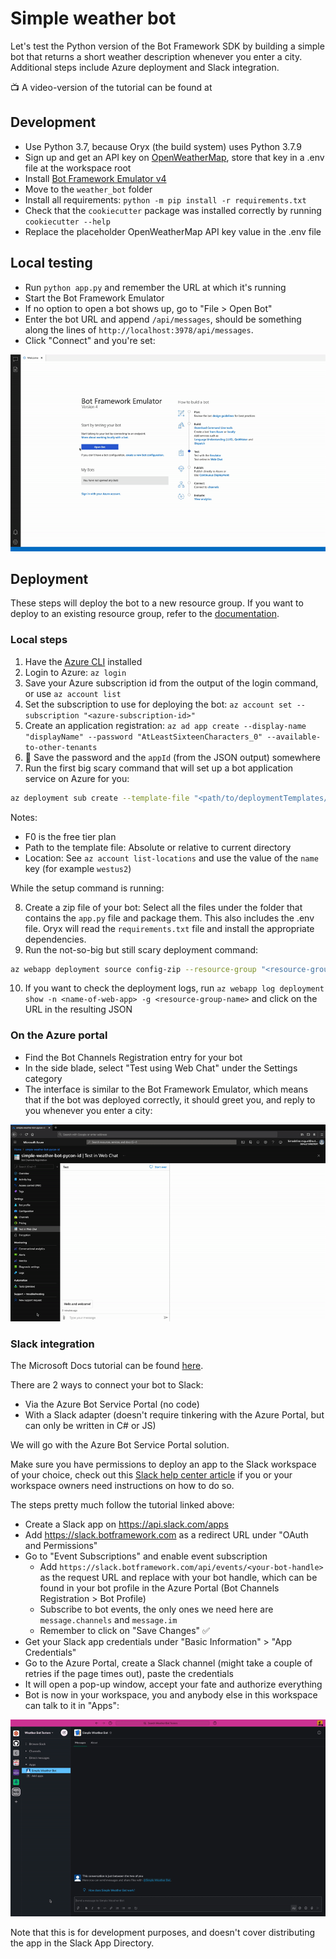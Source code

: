 # Simple weather bot

Let's test the Python version of the Bot Framework SDK by building a simple bot that returns a short weather description whenever you enter a city. Additional steps include Azure deployment and Slack integration.

📺 A video-version of the tutorial can be found at <TBD>

## Development

- Use Python 3.7, because Oryx (the build system) uses Python 3.7.9
- Sign up and get an API key on [OpenWeatherMap](https://openweathermap.org/api), store that key in a .env file at the workspace root
- Install [Bot Framework Emulator v4](https://github.com/microsoft/BotFramework-Emulator/blob/master/README.md)
- Move to the `weather_bot` folder
- Install all requirements: `python -m pip install -r requirements.txt`
- Check that the `cookiecutter` package was installed correctly by running `cookiecutter --help`
- Replace the placeholder OpenWeatherMap API key value in the .env file

## Local testing

- Run `python app.py` and remember the URL at which it's running
- Start the Bot Framework Emulator
- If no option to open a bot shows up, go to "File > Open Bot"
- Enter the bot URL and append `/api/messages`, should be something along the lines of `http://localhost:3978/api/messages`.
- Click "Connect" and you're set:

![Gif of testing the weather bot in the Bot Framework Emulator](./readme_assets/emulator.gif?raw=true)

## Deployment

These steps will deploy the bot to a new resource group. If you want to deploy to an existing resource group, refer to the [documentation](https://docs.microsoft.com/en-us/azure/bot-service/bot-builder-tutorial-deploy-basic-bot?view=azure-bot-service-4.0&tabs=python#deploy-via-arm-template-with-existing-resource-group).

### Local steps

1. Have the [Azure CLI](https://docs.microsoft.com/en-us/cli/azure/install-azure-cli) installed
1. Login to Azure: `az login`
1. Save your Azure subscription id from the output of the login command, or use `az account list`
1. Set the subscription to use for deploying the bot: `az account set --subscription "<azure-subscription-id>"`
1. Create an application registration: `az ad app create --display-name "displayName" --password "AtLeastSixteenCharacters_0" --available-to-other-tenants`
1. 🔐 Save the password and the `appId` (from the JSON output) somewhere
1. Run the first big scary command that will set up a bot application service on Azure for you:

```bash
az deployment sub create --template-file "<path/to/deploymentTemplates/template-with-new-rg.json>" --location <region-location-name> --parameters appId="<app-id-from-previous-step>" appSecret="<password-from-previous-step>" botId="<id or bot-app-service-name>" botSku=F0 newAppServicePlanName="<new-service-plan-name>" newWebAppName="<bot-app-service-name>" groupName="<new-group-name>" groupLocation="<region-location-name>" newAppServicePlanLocation="<region-location-name>" --name "<bot-app-service-name>"
```

Notes:

- F0 is the free tier plan
- Path to the template file: Absolute or relative to current directory
- Location: See `az account list-locations` and use the value of the `name` key (for example `westus2`)

While the setup command is running:

8. Create a zip file of your bot: Select all the files under the folder that contains the `app.py` file and package them. This also includes the .env file. Oryx will read the `requirements.txt` file and install the appropriate dependencies.
1. Run the not-so-big but still scary deployment command:

```bash
az webapp deployment source config-zip --resource-group "<resource-group-name>" --name "<name-of-web-app>" --src "<project-zip-path>"
```

10. If you want to check the deployment logs, run `az webapp log deployment show -n <name-of-web-app> -g <resource-group-name>` and click on the URL in the resulting JSON

### On the Azure portal

- Find the Bot Channels Registration entry for your bot
- In the side blade, select "Test using Web Chat" under the Settings category
- The interface is similar to the Bot Framework Emulator, which means that if the bot was deployed correctly, it should greet you, and reply to you whenever you enter a city:

![Gif of testing the weather bot in the Azure Portal Web Chat](./readme_assets/portal.gif?raw=true)

### Slack integration

The Microsoft Docs tutorial can be found [here](https://docs.microsoft.com/en-us/azure/bot-service/bot-service-channel-connect-slack?view=azure-bot-service-4.0&tabs=abs).

There are 2 ways to connect your bot to Slack:

- Via the Azure Bot Service Portal (no code)
- With a Slack adapter (doesn't require tinkering with the Azure Portal, but can only be written in C# or JS)

We will go with the Azure Bot Service Portal solution.

Make sure you have permissions to deploy an app to the Slack workspace of your choice, check out this [Slack help center article](https://slack.com/help/articles/222386767-Manage-app-installation-settings-for-your-workspace) if you or your workspace owners need instructions on how to do so.

The steps pretty much follow the tutorial linked above:

- Create a Slack app on https://api.slack.com/apps
- Add https://slack.botframework.com as a redirect URL under "OAuth and Permissions"
- Go to "Event Subscriptions" and enable event subscription
  - Add `https://slack.botframework.com/api/events/<your-bot-handle>` as the request URL and replace with your bot handle, which can be found in your bot profile in the Azure Portal (Bot Channels Registration > Bot Profile)
  - Subscribe to bot events, the only ones we need here are `message.channels` and `message.im`
  - Remember to click on "Save Changes" ✅
- Get your Slack app credentials under "Basic Information" > "App Credentials"
- Go to the Azure Portal, create a Slack channel (might take a couple of retries if the page times out), paste the credentials
- It will open a pop-up window, accept your fate and authorize everything
- Bot is now in your workspace, you and anybody else in this workspace can talk to it in "Apps":

![Gif of testing the weather bot in Slack](./readme_assets/slack.gif?raw=true)

Note that this is for development purposes, and doesn't cover distributing the app in the Slack App Directory.
